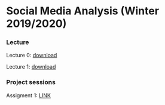 # Social Media Analysis (Winter 2019/2020)

### Lecture

Lecture 0: [download](https://docs.google.com/presentation/d/1IxxDpk0eX1ITF6UuzHsY9nxHX7C1IV72StR_UJvxnkg/edit#slide=id.p)

Lecture 1: [download](https://docs.google.com/presentation/d/1-4Tm1Rye-axUeCWnw6nUhyZ1x_XtoEQoqbF2ArIHxlY/edit#slide=id.p)

### Project sessions
Assigment 1: [LINK](A1.md)  

